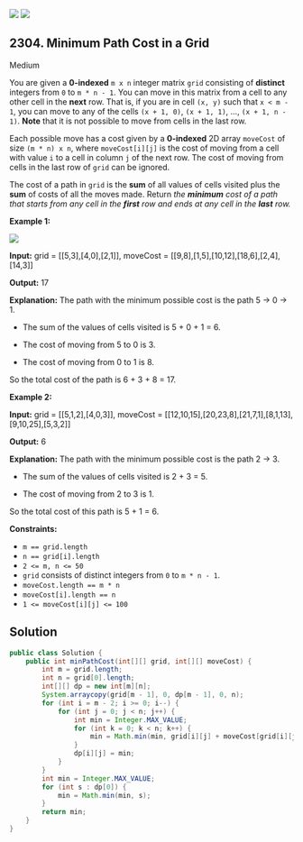 [![](https://img.shields.io/github/stars/javadev/LeetCode-in-Java?label=Stars&style=flat-square)](https://github.com/javadev/LeetCode-in-Java)
[![](https://img.shields.io/github/forks/javadev/LeetCode-in-Java?label=Fork%20me%20on%20GitHub%20&style=flat-square)](https://github.com/javadev/LeetCode-in-Java/fork)

## 2304\. Minimum Path Cost in a Grid

Medium

You are given a **0-indexed** `m x n` integer matrix `grid` consisting of **distinct** integers from `0` to `m * n - 1`. You can move in this matrix from a cell to any other cell in the **next** row. That is, if you are in cell `(x, y)` such that `x < m - 1`, you can move to any of the cells `(x + 1, 0)`, `(x + 1, 1)`, ..., `(x + 1, n - 1)`. **Note** that it is not possible to move from cells in the last row.

Each possible move has a cost given by a **0-indexed** 2D array `moveCost` of size `(m * n) x n`, where `moveCost[i][j]` is the cost of moving from a cell with value `i` to a cell in column `j` of the next row. The cost of moving from cells in the last row of `grid` can be ignored.

The cost of a path in `grid` is the **sum** of all values of cells visited plus the **sum** of costs of all the moves made. Return _the **minimum** cost of a path that starts from any cell in the **first** row and ends at any cell in the **last** row._

**Example 1:**

![](https://assets.leetcode.com/uploads/2022/04/28/griddrawio-2.png)

**Input:** grid = \[\[5,3],[4,0],[2,1]], moveCost = \[\[9,8],[1,5],[10,12],[18,6],[2,4],[14,3]]

**Output:** 17

**Explanation:** The path with the minimum possible cost is the path 5 -> 0 -> 1.

- The sum of the values of cells visited is 5 + 0 + 1 = 6.

- The cost of moving from 5 to 0 is 3.

- The cost of moving from 0 to 1 is 8.

So the total cost of the path is 6 + 3 + 8 = 17.

**Example 2:**

**Input:** grid = \[\[5,1,2],[4,0,3]], moveCost = \[\[12,10,15],[20,23,8],[21,7,1],[8,1,13],[9,10,25],[5,3,2]]

**Output:** 6

**Explanation:** The path with the minimum possible cost is the path 2 -> 3.

- The sum of the values of cells visited is 2 + 3 = 5.

- The cost of moving from 2 to 3 is 1.

So the total cost of this path is 5 + 1 = 6.

**Constraints:**

*   `m == grid.length`
*   `n == grid[i].length`
*   `2 <= m, n <= 50`
*   `grid` consists of distinct integers from `0` to `m * n - 1`.
*   `moveCost.length == m * n`
*   `moveCost[i].length == n`
*   `1 <= moveCost[i][j] <= 100`

## Solution

```java
public class Solution {
    public int minPathCost(int[][] grid, int[][] moveCost) {
        int m = grid.length;
        int n = grid[0].length;
        int[][] dp = new int[m][n];
        System.arraycopy(grid[m - 1], 0, dp[m - 1], 0, n);
        for (int i = m - 2; i >= 0; i--) {
            for (int j = 0; j < n; j++) {
                int min = Integer.MAX_VALUE;
                for (int k = 0; k < n; k++) {
                    min = Math.min(min, grid[i][j] + moveCost[grid[i][j]][k] + dp[i + 1][k]);
                }
                dp[i][j] = min;
            }
        }
        int min = Integer.MAX_VALUE;
        for (int s : dp[0]) {
            min = Math.min(min, s);
        }
        return min;
    }
}
```